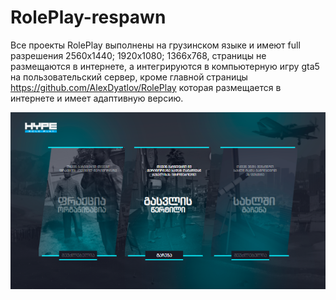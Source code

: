 <!-- @format -->

# RolePlay-respawn

Все проекты RolePlay выполнены на грузинском языке и имеют full разрешения 2560x1440; 1920x1080; 1366x768, страницы не размещаются в интернете, а интегрируются в компьютерную игру gta5 на пользовательский сервер, кроме главной страницы https://github.com/AlexDyatlov/RolePlay которая размещается в интернете и имеет адаптивную версию.

<p align="center">
 <img  src="https://github.com/AlexDyatlov/myScreenshots/raw/master/screens/RP-respawn.png">
</p>